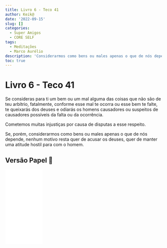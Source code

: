```yaml
---
title: Livro 6 - Teco 41
author: Keik@
date: '2022-09-15'
slug: []
categories:
  - Super Amigos
  - CORE SELF
tags:
  - Meditações
  - Marco Aurélio
description: 'Considerarmos como bens ou males apenas o que de nós depende'
toc: true
---
```


# Livro 6 - Teco 41

Se consideras para ti um bem ou um mal alguma das coisas que não são de teu arbítrio, fatalmente, conforme esse mal te ocorra ou esse bem te falte, te queixarás dos deuses e odiarás os homens causadores ou suspeitos de causadores possíveis da falta ou da ocorrência. 

Cometemos muitas injustiças por causa de disputas a esse respeito. 

Se, porém, considerarmos como bens ou males apenas o que de nós depende, nenhum motivo resta quer de acusar os deuses, quer de manter uma atitude hostil para com o homem.

## Versão Papel :book:
<iframe style="width:120px;height:240px;" marginwidth="0" marginheight="0" scrolling="no" frameborder="0" src="//ws-na.amazon-adsystem.com/widgets/q?ServiceVersion=20070822&OneJS=1&Operation=GetAdHtml&MarketPlace=BR&source=ss&ref=as_ss_li_til&ad_type=product_link&tracking_id=mundodekeika-20&language=pt_BR&marketplace=amazon&region=BR&placement=B092FVY4BB&asins=B092FVY4BB&linkId=37c5ec14221f61f811029aa88b520891&show_border=true&link_opens_in_new_window=true"></iframe>